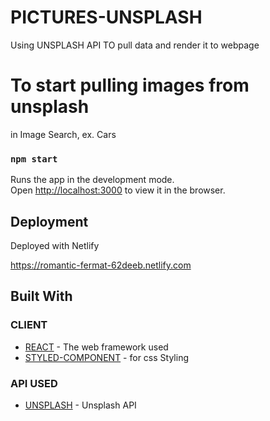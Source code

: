 # PICTURES-UNSPLASH
Using UNSPLASH API TO pull data and render it to webpage

# To start pulling images from unsplash
in Image Search, ex. Cars

### `npm start`

Runs the app in the development mode.<br>
Open [http://localhost:3000](http://localhost:3000) to view it in the browser.

## Deployment

Deployed with Netlify

https://romantic-fermat-62deeb.netlify.com

## Built With

### CLIENT
* [REACT](https://reactjs.org/) - The web framework used
* [STYLED-COMPONENT](https://www.styled-components.com/) - for css Styling

### API USED

* [UNSPLASH](https://unsplash.com/) - Unsplash API

